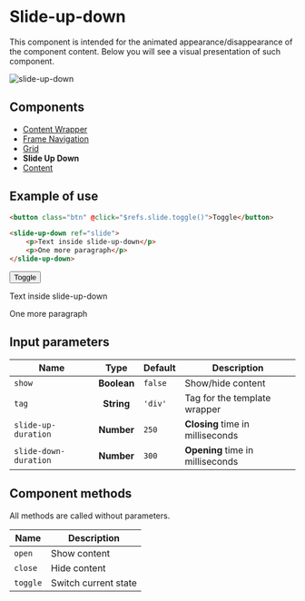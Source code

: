# Slide-up-down

This component is intended for the animated appearance/disappearance of the component content. Below you will see a visual presentation of such component.

![slide-up-down](https://static.awes.io/docs/slide-up-down.gif)

## Components
- [Content Wrapper](./content-wrapper.md)
- [Frame Navigation](./frame-nav.md)
- [Grid](./grid.md)
- **Slide Up Down**
- [Content](./classes.md)


## Example of use

```html
<button class="btn" @click="$refs.slide.toggle()">Toggle</button>

<slide-up-down ref="slide">
    <p>Text inside slide-up-down</p>
    <p>One more paragraph</p>
</slide-up-down>
```

<div class="vue-example">
<button class="btn" @click="$refs.slide.toggle()">Toggle</button>
<slide-up-down ref="slide">
    <p>Text inside slide-up-down</p>
    <p>One more paragraph</p>
</slide-up-down>
</div>


## Input parameters

| Name                  | Type        | Default      | Description                                   |
|-----------------------|:-----------:| -------------|-----------------------------------------------|
| `show`                | **Boolean** | `false`      | Show/hide content                             |
| `tag`                 | **String**  | `'div'`      | Tag for the template wrapper                  |
| `slide-up-duration`   | **Number**  | `250`        | **Closing** time in milliseconds             |
| `slide-down-duration` | **Number**  | `300`        | **Opening** time in milliseconds             |


## Component methods

All methods are called without parameters.

| Name     | Description                   |
|----------|-------------------------------|
| `open`   | Show content                  |
| `close`  | Hide content                  |
| `toggle` | Switch current state          |

